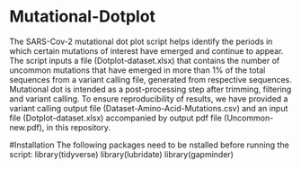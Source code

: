 # Mutational-Dotplot
The SARS-Cov-2 mutational dot plot script helps identify the periods in which certain mutations of interest have emerged and continue to appear. The script inputs a file (Dotplot-dataset.xlsx) that contains the number of uncommon mutations that have emerged in more than 1% of the total sequences from a variant calling file, generated from respective sequences. Mutational dot is intended as a post-processing step after trimming, filtering and variant calling. To ensure reproducibility of results, we have provided a variant calling output file (Dataset-Amino-Acid-Mutations.csv) and an input file (Dotplot-dataset.xlsx) accompanied by output pdf file (Uncommon-new.pdf), in this repository. 

#Installation
The following packages need to be nstalled before running the script:
library(tidyverse)
library(lubridate)
library(gapminder)






